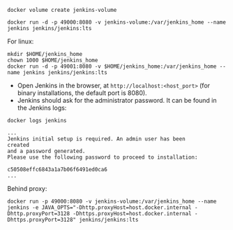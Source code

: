 ```
docker volume create jenkins-volume
```

```
docker run -d -p 49000:8080 -v jenkins-volume:/var/jenkins_home --name jenkins jenkins/jenkins:lts
```

For linux:
```
mkdir $HOME/jenkins_home
chown 1000 $HOME/jenkins_home
docker run -d -p 49001:8080 -v $HOME/jenkins_home:/var/jenkins_home --name jenkins jenkins/jenkins:lts
```


* Open Jenkins in the browser, at ``http://localhost:<host_port>`` (for binary installations, the default port is 8080).
* Jenkins should ask for the administrator password. It can be found in the Jenkins logs:

```
docker logs jenkins

...
Jenkins initial setup is required. An admin user has been 
created 
and a password generated.
Please use the following password to proceed to installation:

c50508effc6843a1a7b06f6491ed0ca6
...
```

Behind proxy:
```
docker run -p 49000:8080 -v jenkins-volume:/var/jenkins_home --name jenkins -e JAVA_OPTS="-Dhttp.proxyHost=host.docker.internal -Dhttp.proxyPort=3128 -Dhttps.proxyHost=host.docker.internal -Dhttps.proxyPort=3128" jenkins/jenkins:lts
```


